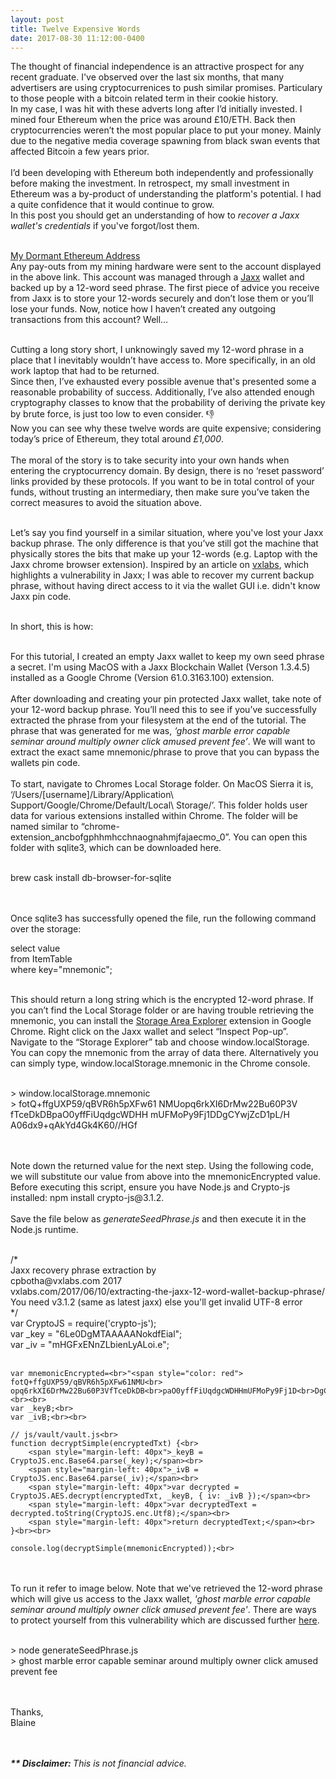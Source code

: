 ```yaml
---
layout: post
title: Twelve Expensive Words
date: 2017-08-30 11:12:00-0400
---
```


The thought of financial independence is an attractive prospect for any recent graduate. I've observed over the last six months, that many advertisers are using cryptocurrenices to push similar promises. Particulary to those people with a bitcoin related term in their cookie history.<br>
In my case, I was hit with these adverts long after I’d initially invested. I mined four Ethereum when the price was around £10/ETH. Back then cryptocurrencies weren’t the most popular place to put your money. Mainly due to the negative media coverage spawning from black swan events that affected Bitcoin a few years prior.<br><br>
I’d been developing with Ethereum both independently and professionally before making the investment. In retrospect, my small investment in Ethereum was a by-product of understanding the platform's potential. I had a quite confidence that it would continue to grow.<br> In this post you should get an understanding of how to <i>recover a Jaxx wallet's credentials</i> if you've forgot/lost them.<br><br>

<a class="link" href="https://etherchain.org/account/0x9393c36b0869f70c89d99be4b2a77f9fef710d59" target="_blank">My Dormant Ethereum Address</a><br>
Any pay-outs from my mining hardware were sent to the account displayed in the above link. This account was managed through a <a class="link" href="https://jaxx.io/" target="_blank">Jaxx</a> wallet and backed up by a 12-word seed phrase. The first piece of advice you receive from Jaxx is to store your 12-words securely and don’t lose them or you’ll lose your funds. Now, notice how I haven’t created any outgoing transactions from this account? Well…<br><br>

Cutting a long story short, I unknowingly saved my 12-word phrase in a place that I inevitably wouldn’t have access to. More specifically, in an old work laptop that had to be returned. <br>
Since then, I’ve exhausted every possible avenue that's presented some a reasonable probability of success. Additionally, I’ve also attended enough cryptography classes to know that the probability of deriving the private key by brute force, is just too low to even consider. 👎<br>
Now you can see why these twelve words are quite expensive; considering today’s price of Ethereum, they total around <i>£1,000</i>. <br><br>
The moral of the story is to take security into your own hands when entering the cryptocurrency domain. By design, there is no ‘reset password’ links provided by these protocols. If you want to be in total control of your funds, without trusting an intermediary, then make sure you’ve taken the correct measures to avoid the situation above.<br><br>

Let’s say you find yourself in a similar situation, where you've lost your Jaxx backup phrase. The only difference is that you’ve still got the machine that physically stores the bits that make up your 12-words (e.g. Laptop with the Jaxx chrome browser extension). 
Inspired by an article on <a class="link" href="https://vxlabs.com/2017/06/10/extracting-the-jaxx-12-word-wallet-backup-phrase/" target="_blank">vxlabs</a>, which highlights a vulnerability in Jaxx; I was able to recover my current backup phrase, without having direct access to it via the wallet GUI i.e. didn't know Jaxx pin code.<br><br>

In short, this is how:<br><br>

For this tutorial, I created an empty Jaxx wallet to keep my own seed phrase a secret. I'm using MacOS with a Jaxx Blockchain Wallet (Verson  1.3.4.5) installed as a Google Chrome (Version 61.0.3163.100) extension.
<br><br>
After downloading and creating your pin protected Jaxx wallet, take note of your 12-word backup phrase. You’ll need this to see if you’ve successfully extracted the phrase from your filesystem at the end of the tutorial. The phrase that was generated for me was, <i>‘ghost marble error capable seminar around multiply owner click amused prevent fee’</i>. We will want to extract the exact same mnemonic/phrase to prove that you can bypass the wallets pin code.
<br><br>
To start, navigate to Chromes Local Storage folder. On MacOS Sierra it is, ‘/Users/[username]/Library/Application\ Support/Google/Chrome/Default/Local\ Storage/’. This folder holds user data for various extensions installed within Chrome. The folder will be named similar to “chrome-extension_ancbofgphhmhcchnaognahmjfajaecmo_0”. You can open this folder with sqlite3, which can be downloaded here. 
<br><br>
<p class="code">
    brew cask install db-browser-for-sqlite
</p>
<br><br>
Once sqlite3 has successfully opened the file, run the following command over the storage:<br>
<p class="code">
    select value<br> from ItemTable<br> where key="mnemonic";
</p>
<br>
This should return a long string which is the encrypted 12-word phrase. If you can’t find the Local Storage folder or are having trouble retrieving the mnemonic, you can install the <a class="link" href="https://chrome.google.com/webstore/detail/storage-area-explorer/ocfjjjjhkpapocigimmppepjgfdecjkb?hl=en" target="_blank">Storage Area Explorer</a> extension in Google Chrome. Right click on the Jaxx wallet and select “Inspect Pop-up”. Navigate to the “Storage Explorer” tab and choose window.localStorage. You can copy the mnemonic from the array of data there. Alternatively you can simply type, <span class="code">window.localStorage.mnemonic</span> in the Chrome console.
<br><br>

<p class="code">
    > window.localStorage.mnemonic <br>
    > fotQ+ffgUXP59/qBVR6h5pXFw61
        NMUopq6rkXI6DrMw22Bu60P3V
        fTceDkDBpaO0yffFiUqdgcWDHH
        mUFMoPy9Fj1DDgCYwjZcD1pL/H
        A06dx9+qAkYd4Gk4K60//HGf<br>
</p>
<br><br>
Note down the returned value for the next step. Using the following code, we will substitute our value from above into the mnemonicEncrypted value. Before executing this script, ensure you have Node.js and Crypto-js installed: <span class="code">npm install crypto-js@3.1.2</span>.
<br><br>
Save the file below as <i>generateSeedPhrase.js</i> and then execute it in the Node.js runtime.
<br><br>
<p class="code">
    /* <br>Jaxx recovery phrase extraction by<br> cpbotha@vxlabs.com 2017<br>
    vxlabs.com/2017/06/10/extracting-the-jaxx-12-word-wallet-backup-phrase/<br>
    You need v3.1.2 (same as latest jaxx) else you'll get invalid UTF-8 error<br>
    */<br>
    var CryptoJS = require('crypto-js');<br>
    var _key = "6Le0DgMTAAAAANokdfEial";<br>
    var _iv  = "mHGFxENnZLbienLyALoi.e";<br><br>

    var mnemonicEncrypted=<br>"<span style="color: red">
    fotQ+ffgUXP59/qBVR6h5pXFw61NMU<br>
    opq6rkXI6DrMw22Bu60P3VfTceDkDB<br>paO0yffFiUqdgcWDHHmUFMoPy9Fj1D<br>DgCYwjZcD1pL/HA06dx9+qAkYd4Gk4K60//HGf</span>";<br><br>
    var _keyB;<br>
    var _ivB;<br><br>

    // js/vault/vault.js<br>
    function decryptSimple(encryptedTxt) {<br>
        <span style="margin-left: 40px">_keyB = CryptoJS.enc.Base64.parse(_key);</span><br>
        <span style="margin-left: 40px">_ivB = CryptoJS.enc.Base64.parse(_iv);</span><br>   
        <span style="margin-left: 40px">var decrypted = CryptoJS.AES.decrypt(encryptedTxt, _keyB, { iv: _ivB });</span><br>
        <span style="margin-left: 40px">var decryptedText = decrypted.toString(CryptoJS.enc.Utf8);</span><br>
        <span style="margin-left: 40px">return decryptedText;</span><br>
    }<br><br>

    console.log(decryptSimple(mnemonicEncrypted));<br>
</p><br><br>
To run it refer to image below. Note that we've retrieved the 12-word phrase which will give us access to the Jaxx wallet, <i>'ghost marble error capable seminar around multiply owner click amused prevent fee'</i>. There are ways to protect yourself from this vulnerability which are discussed further <a class="link" href="https://vxlabs.com/2017/06/10/extracting-the-jaxx-12-word-wallet-backup-phrase/" target="_blank">here</a>.<br><br>

<p class="code">
    > node generateSeedPhrase.js <br>
    > ghost marble error capable seminar around multiply owner click amused prevent fee
</p>
<br><br>
Thanks,<br>
Blaine

<br><br>
<b><i>** Disclaimer: </i></b><i>This is not financial advice.</i>